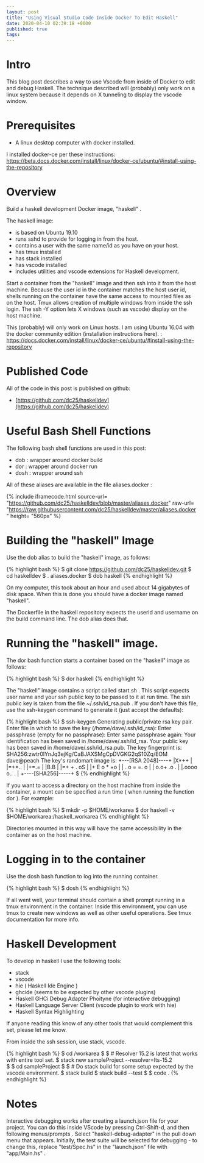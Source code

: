 ```yaml
---
layout: post
title: "Using Visual Studio Code Inside Docker To Edit Haskell"
date: 2020-04-10 02:39:18 +0000
published: true
tags:
---
```

# Intro

This blog post describes a way to use Vscode from inside of Docker to edit and debug Haskell.   The technique described will (probably) only work on a linux system because it depends on X tunneling to display the vscode window.   

# Prerequisites
* A linux desktop computer with docker installed.   

I installed docker-ce per these instructions: https://beta.docs.docker.com/install/linux/docker-ce/ubuntu/#install-using-the-repository

# Overview
Build a haskell development Docker image, "haskell" .

The haskell image:
* is based on Ubuntu 19.10
* runs sshd to provide for logging in from the host.
* contains a user with the same name/id as you have on your host.
* has tmux installed
* has stack installed
* has vscode installed
* includes utilities and vscode extensions for Haskell development.

Start a container from the "haskell" image and then ssh into it from the host machine.  Because the user id in the container matches the host user id, shells running on the container have the same access to mounted files as on the host.  Tmux allows creation of multiple windows from inside the ssh login.  The ssh -Y option lets X windows (such as vscode) display on the host machine.

This (probably) will only work on Linux hosts.  I am using Ubuntu 16.04 with the docker community edition (installation instructions here). : https://docs.docker.com/install/linux/docker-ce/ubuntu/#install-using-the-repository 

# Published Code

All of the code in this post is published on github:
* [https://github.com/dc25/haskelldev](https://github.com/dc25/haskelldev)

# Useful Bash Shell Functions
The following bash shell functions are used in this post:
* dob : wrapper around docker build
* dor : wrapper around docker run
* dosh : wrapper around ssh

All of these aliases are available in the file aliases.docker :

{% include iframecode.html 
              source-url= "https://github.com/dc25/haskelldev/blob/master/aliases.docker"
              raw-url=    "https://raw.githubusercontent.com/dc25/haskelldev/master/aliases.docker"
              height=     "560px" %}

# Building the "haskell" Image

Use the dob alias to build the "haskell" image, as follows:

{% highlight bash %}
$ git clone https://github.com/dc25/haskelldev.git
$ cd haskelldev 
$ . aliases.docker
$ dob haskell 
{% endhighlight %} 

On my computer, this took about an hour and used about 14 gigabytes of disk space.  When this is done you should have a docker image named "haskell".  

The Dockerfile in the haskell repository expects the userid and username on the build command line. The dob alias does that.

# Running the "haskell" image.

The dor bash function starts a container based on the "haskell" image as follows:

{% highlight bash %}
$ dor haskell
{% endhighlight %} 

The "haskell" image contains a script called start.sh . This script expects user name and your ssh public key to be passed to it at run time. The ssh public key is taken from the file ~/.ssh/id_rsa.pub .   If you don't have this file, use the ssh-keygen command to generate it (just accept the defaults):

{% highlight bash %}
$ ssh-keygen
Generating public/private rsa key pair.
Enter file in which to save the key (/home/dave/.ssh/id_rsa): 
Enter passphrase (empty for no passphrase): 
Enter same passphrase again: 
Your identification has been saved in /home/dave/.ssh/id_rsa.
Your public key has been saved in /home/dave/.ssh/id_rsa.pub.
The key fingerprint is:
SHA256:zwtr0IYnJq3ejKg/CaBJAXSMgCpDVGKG2qS10Zq/EOM dave@peach
The key's randomart image is:
+---[RSA 2048]----+
|X*++             |
|=+*..            |
|+=.=             |
|B.B              |
|=+ + . oS        |
|+ E o * +o       |
| . o = =. o      |
|  o.o+  .o .     |
|.oooo o.. .      |
+----[SHA256]-----+
$ 
{% endhighlight %} 

If you want to access a directory on the host machine from inside the container, a mount can be specified a run time ( when running the function dor ).  For example:

{% highlight bash %}
$ mkdir -p $HOME/workarea
$ dor haskell -v $HOME/workarea:/haskell_workarea
{% endhighlight %} 

Directories mounted in this way will have the same accessibility in the container as on the host machine.

# Logging in to the container
Use the dosh bash function to log into the running container.

{% highlight bash %}
$ dosh
{% endhighlight %} 

If all went well, your terminal should contain a shell prompt running in a tmux environment in the container.  Inside this environment, you can use tmux to create new windows as well as other useful operations.  See tmux documentation for more info.

# Haskell Development

To develop in haskell I use the following tools:

* stack
* vscode
* hie ( Haskell Ide Engine )
* ghcide (seems to be expected by other vscode plugins)
* Haskell GHCi Debug Adapter Phoityne (for interactive debugging)
* Haskell Language Server Client (vscode plugin to work with hie)
* Haskell Syntax Highlighting 

If anyone reading this know of any other tools that would complement this set, please let me know.

From inside the ssh session, use stack, vscode.

{% highlight bash %}
$ cd /workarea
$
$ # Resolver 15.2 is latest that works with entire tool set.
$ stack new sampleProject --resolver=lts-15.2  
$
$ cd sampleProject
$ 
$ # Do stack build for some setup expected by the vscode environment.
$ stack build 
$ stack build --test
$
$ code .
{% endhighlight %} 

# Notes

Interactive debugging works after creating a launch.json file for your project.   You can do this inside VScode by pressing Ctrl-Shift-d, and then following menus/prompts .   Select "haskell-debug-adapter" in the pull down menu that appears.  Initially, the test suite will be selected for debugging - to change this, replace "test/Spec.hs" in the "launch.json" file with "app/Main.hs" .
